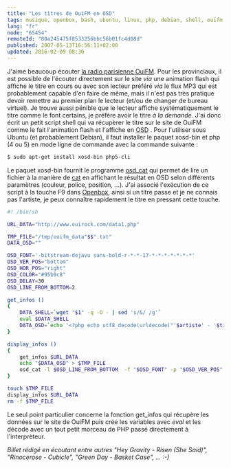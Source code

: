 ```yaml
---
title: "Les titres de OuiFM en OSD"
tags: musique, openbox, bash, ubuntu, linux, php, debian, shell, ouïfm
lang: "fr"
node: "65454"
remoteId: "80a245475f8533256bbc56b01fc4d08d"
published: 2007-05-13T16:56:11+02:00
updated: 2016-02-09 08:30
---
```


J'aime beaucoup écouter [la radio parisienne OuiFM](http://www.ouifm.fr/). Pour
les provinciaux, il est possible de l'écouter directement sur le site *via* une
animation flash qui affiche le titre en cours ou avec son lecteur préféré
*via* le flux MP3 qui est
probablement capable d'en faire de même, mais il n'est pas très pratique devoir
remettre au premier plan le lecteur (et/ou de changer de bureau virtuel). Je
trouve aussi pénible que le lecteur affiche systématiquement le titre comme le
font certains, je préfère avoir le titre *à la demande*. J'ai donc écrit un
petit script shell qui va récupèrer le titre sur le site de OuiFM comme le fait
l'animation flash et l'affiche en <abbr title="On Screen Display">OSD</abbr> .
Pour l'utiliser sous Ubuntu (et probablement Debian), il faut installer le
paquet xosd-bin et php (4 ou 5) en mode ligne de commande avec la commande
suivante :

``` bash
$ sudo apt-get install xosd-bin php5-cli
```


Le paquet xosd-bin fournit le programme
[osd_cat](http://pwet.fr/man/linux/commandes/osd_cat) qui permet de lire un
fichier à la manière de [cat](http://pwet.fr/man/linux/commandes/cat) en
affichant le résultat en OSD selon différents paramètres (couleur, police,
position, …). J'ai associé l'exécution de ce script à la touche F9 dans
[Openbox](http://pwet.fr/man/linux/commandes/openbox), ainsi si un titre passe
et je ne connais pas l'artiste, je peux connaître rapidement le titre en
pressant cette touche.

``` bash
#! /bin/sh

URL_DATA="http://www.ouirock.com/data1.php"

TMP_FILE="/tmp/ouifm_data"$$".txt"
DATA_OSD=""

OSD_FONT='-bitstream-dejavu sans-bold-r-*-*-17-*-*-*-*-*-*-*'
OSD_VER_POS="bottom"
OSD_HOR_POS="right"
OSD_COLOR="#95b9c8"
OSD_DELAY=30
OSD_LINE_FROM_BOTTOM=2

get_infos ()
{
    DATA_SHELL=`wget "$1" -q -O - | sed 's/&/ /g'`
    eval $DATA_SHELL
    DATA_OSD=`echo '<?php echo utf8_decode(urldecode("'$artiste' - '$titre'"))."\n"; ?>' | php`
}

display_infos ()
{
    get_infos $URL_DATA
    echo "$DATA_OSD" > $TMP_FILE
    osd_cat -l $OSD_LINE_FROM_BOTTOM  -f "$OSD_FONT" -p "$OSD_VER_POS" -A "$OSD_HOR_POS" -c "$OSD_COLOR" -d "$OSD_DELAY" $TMP_FILE
}

touch $TMP_FILE
display_infos $URL_DATA
rm -f $TMP_FILE
```


Le seul point particulier concerne la fonction get_infos qui récupère les données sur le site de OuiFM puis crée les variables avec *eval* et les décode avec un tout petit morceau de PHP passé directement à l'interprèteur.


*Billet rédigé en écoutant entre autres &quot;Hey Gravity - Risen (She Said)&quot;, &quot;Rinocerose - Cubicle&quot;, &quot;Green Day - Basket Case&quot;, … :-)*

